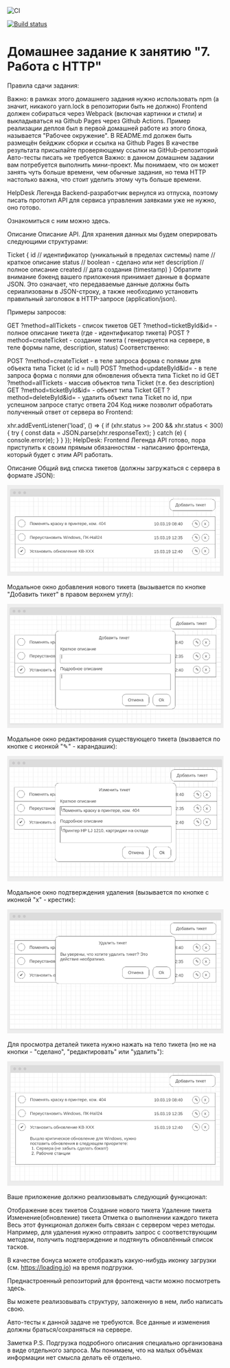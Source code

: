 ![CI](https://github.com/yuriytuk/ahj-http/actions/workflows/web.yml/badge.svg)

[![Build status](https://ci.appveyor.com/api/projects/status/0ftwtxem2iva26m9?svg=true)](https://ci.appveyor.com/project/yuriytuk/ahj-http-io)

# Домашнее задание к занятию "7. Работа с HTTP"
Правила сдачи задания:

Важно: в рамках этого домашнего задания нужно использовать npm (а значит, никакого yarn.lock в репозитории быть не должно)
Frontend должен собираться через Webpack (включая картинки и стили) и выкладываться на Github Pages через Github Actions. Пример реализации деплоя был в первой домашней работе из этого блока, называется "Рабочее окружение".
В README.md должен быть размещён бейджик сборки и ссылка на Github Pages
В качестве результата присылайте проверяющему ссылки на GitHub-репозиторий
Авто-тесты писать не требуется
Важно: в данном домашнем задании вам потребуется выполнить мини-проект. Мы понимаем, что он может занять чуть больше времени, чем обычные задания, но тема HTTP настолько важна, что стоит уделить этому чуть больше времени.

HelpDesk
Легенда
Backend-разработчик вернулся из отпуска, поэтому писать прототип API для сервиса управления заявками уже не нужно, оно готово.

Ознакомиться с ним можно здесь.

Описание
Описание API. Для хранения данных мы будем оперировать следующими структурами:

Ticket
{
    id // идентификатор (уникальный в пределах системы)
    name // краткое описание
    status // boolean - сделано или нет
    description // полное описание
    created // дата создания (timestamp)
}
Обратите внимание бэкенд вашего приложения принимает данные в формате JSON. Это означает, что передаваемые данные должны быть сериализованы в JSON-строку, а также необходимо установить правильный заголовок в HTTP-запросе (application/json).

Примеры запросов:

GET    ?method=allTickets - список тикетов
GET    ?method=ticketById&id=<id> - полное описание тикета (где <id> - идентификатор тикета)
POST   ?method=createTicket - создание тикета (<id> генерируется на сервере, в теле формы name, description, status)
Соответственно:

POST   ?method=createTicket - в теле запроса форма с полями для объекта типа Ticket (с id = null)
POST   ?method=updateById&id=<id> - в теле запроса форма с полями для обновления объекта типа Ticket по id
GET    ?method=allTickets  - массив объектов типа Ticket (т.е. без description)
GET    ?method=ticketById&id=<id> - объект типа Ticket
GET    ?method=deleteById&id=<id> - удалить объект типа Ticket по id, при успешном запросе статус ответа 204
Код ниже позволит обработать полученный ответ от сервера во Frontend:

xhr.addEventListener('load', () => {
    if (xhr.status >= 200 && xhr.status < 300) {
        try {
            const data = JSON.parse(xhr.responseText);
        } catch (e) {
            console.error(e);
        }
    }
});
HelpDesk: Frontend
Легенда
API готово, пора приступить к своим прямым обязанностям - написанию фронтенда, который будет с этим API работать.

Описание
Общий вид списка тикетов (должны загружаться с сервера в формате JSON):

![alt text](image-5.png)

Модальное окно добавления нового тикета (вызывается по кнопке "Добавить тикет" в правом верхнем углу):

![alt text](image-6.png)

Модальное окно редактирования существующего тикета (вызвается по кнопке с иконкой "✎" - карандашик):

![alt text](image-7.png)

Модальное окно подтверждения удаления (вызывается по кнопке с иконкой "x" - крестик):

![alt text](image-8.png)

Для просмотра деталей тикета нужно нажать на тело тикета (но не на кнопки - "сделано", "редактировать" или "удалить"):

![alt text](image-9.png)

Ваше приложение должно реализовывать следующий функционал:

Отображение всех тикетов
Создание нового тикета
Удаление тикета
Изменение(обновление) тикета
Отметка о выполнении каждого тикета
Весь этот функционал должен быть связан с сервером через методы. Например, для удаления нужно отправить запрос с соответствующим методом, получить подтверждение и подтянуть обновлённый список тасков.

В качестве бонуса можете отображать какую-нибудь иконку загрузки (см. https://loading.io) на время подгрузки.

Преднастроенный репозиторий для фронтенд части можно посмотреть здесь.

Вы можете реализовывать структуру, заложенную в нем, либо написать свою.

Авто-тесты к данной задаче не требуются. Все данные и изменения должны браться/сохраняться на сервере.

Заметка
P.S. Подгрузка подробного описания специально организована в виде отдельного запроса. Мы понимаем, что на малых объёмах информации нет смысла делать её отдельно.